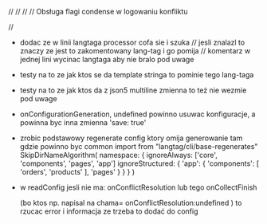 
//
//
//
//  Obsługa flagi condense w logowaniu konfliktu

//


- dodac ze w linii langtaga processor cofa sie i szuka // jesli znalazl to znaczy ze jest to zakomentowany lang-tag  i go pomija
// komentarz w jednej lini wycinac langtaga aby nie bralo pod uwage

- testy na to ze jak ktos se da template stringa to pominie tego lang-taga
- testy na to ze jak ktos da z json5 multiline zmienna to też nie wezmie pod uwage


 - onConfigurationGeneration, undefined powinno usuwac konfiguracje, a powinna byc inna zmienna 'save: true'



- zrobic podstawowy regenerate config ktory omija generowanie tam gdzie powinno byc common
    import from "langtag/cli/base-regenerates"
    SkipDirNameAlgorithm(
        namespace: {
            ignoreAlways: ['core', 'components', 'pages', 'app']
            ignoreStructured: {
                'app': {
                    'components': [
                        'orders', 'products'
                    ],
                    'pages'
                }
            }
        }
    )


- w readConfig jesli nie ma:
    onConflictResolution
    lub tego onCollectFinish

    (bo ktos np. napisal na chama= onConflictResolution:undefined )
    to rzucac error i informacja ze trzeba to dodać do config